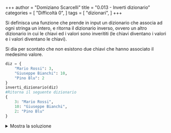 +++
author = "Domiziano Scarcelli"
title = "0.013 - Inverti dizionario"
categories = [
    "Difficoltà 0",
]
tags = [
    "dizionari",
]
+++

Si definisca una funzione che prende in input un dizionario che associa ad ogni stringa un intero, e ritorna il dizionario inverso, ovvero un altro dizionario in cui le chiavi ed i valori sono inverititi (le chiavi diventano i valori e i valori diventano le chiavi).

Si dia per scontato che non esistono due chiavi che hanno associato il medesimo valore. 

```python
diz = {
	"Mario Rossi": 3,
	"Giuseppe Bianchi": 10,
	"Pino Blu": 2
}
inverti_dizionario(diz)
#Ritorna il seguente dizionario
{
	3: "Mario Rossi",
	10: "Giuseppe Bianchi",
	2: "Pino Blu"
}

```
<details>
<summary>Mostra la soluzione</summary>

```python
def inverti_dizionario(diz):
	diz_invertito = {}
	for key, value in diz.items():
		diz_invertito[value] = key
	return diz_invertito
```

Oppure

```python
def inverti_dizionario(diz):
	return {value: key for key, value in diz.items()}
```

</details>
